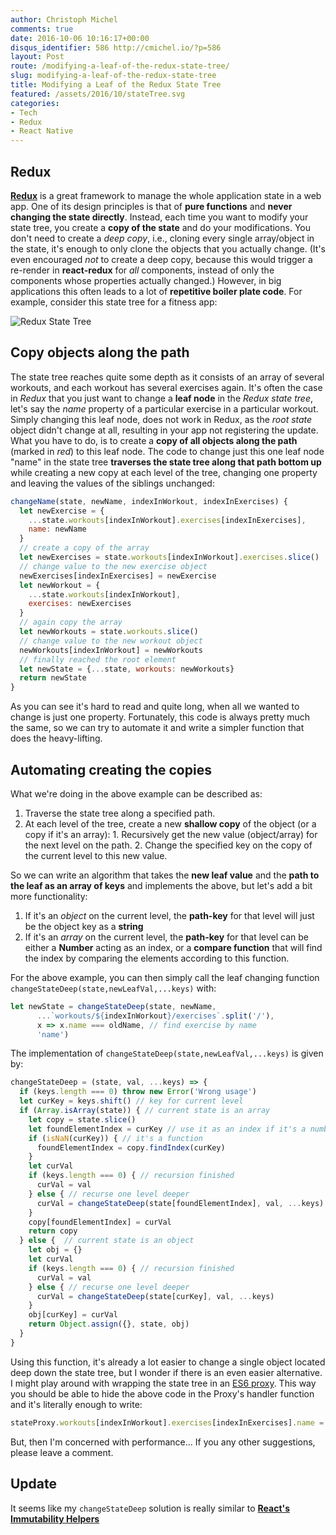 ```yaml
---
author: Christoph Michel
comments: true
date: 2016-10-06 10:16:17+00:00
disqus_identifier: 586 http://cmichel.io/?p=586
layout: Post
route: /modifying-a-leaf-of-the-redux-state-tree/
slug: modifying-a-leaf-of-the-redux-state-tree
title: Modifying a Leaf of the Redux State Tree
featured: /assets/2016/10/stateTree.svg
categories:
- Tech
- Redux
- React Native
---
```


## Redux
**[Redux](https://github.com/reactjs/redux)** is a great framework to manage the whole application state in a web app. One of its design principles is that of **pure functions** and **never changing the state directly**. Instead, each time you want to modify your state tree, you create a **copy of the state** and do your modifications. You don't need to create a _deep copy_, i.e., cloning every single array/object in the state, it's enough to only clone the objects that you actually change. (It's even encouraged _not_ to create a deep copy, because this would trigger a re-render in **react-redux** for _all_ components, instead of only the components whose properties actually changed.)
However, in big applications this often leads to a lot of **repetitive boiler plate code**. For example, consider this state tree for a fitness app:

![Redux State Tree](/assets/2016/10/stateTree.svg)

## Copy objects along the path
The state tree reaches quite some depth as it consists of an array of several workouts, and each workout has several exercises again. It's often the case in _Redux_ that you just want to change a **leaf node** in the _Redux state tree_, let's say the _name_ property of a particular exercise in a particular workout. Simply changing this leaf node, does not work in Redux, as the _root state_ object didn't change at all, resulting in your app not registering the update. What you have to do, is to create a **copy of all objects along the path** (marked in _red_) to this leaf node.
The code to change just this one leaf node "name" in the state tree **traverses the state tree along that path bottom up** while creating a new copy at each level of the tree, changing one property and leaving the values of the siblings unchanged:
```javascript
changeName(state, newName, indexInWorkout, indexInExercises) {
  let newExercise = {
    ...state.workouts[indexInWorkout].exercises[indexInExercises],
    name: newName
  }
  // create a copy of the array
  let newExercises = state.workouts[indexInWorkout].exercises.slice()
  // change value to the new exercise object
  newExercises[indexInExercises] = newExercise
  let newWorkout = {
    ...state.workouts[indexInWorkout],
    exercises: newExercises
  }
  // again copy the array
  let newWorkouts = state.workouts.slice()
  // change value to the new workout object
  newWorkouts[indexInWorkout] = newWorkouts
  // finally reached the root element
  let newState = {...state, workouts: newWorkouts}
  return newState
}
```

As you can see it's hard to read and quite long, when all we wanted to change is just one property. Fortunately, this code is always pretty much the same, so we can try to automate it and write a simpler function that does the heavy-lifting.

## Automating creating the copies
What we're doing in the above example can be described as:
 	
  1. Traverse the state tree along a specified path.
  2. At each level of the tree, create a new **shallow copy** of the object (or a copy if it's an array):
    1. Recursively get the new value (object/array) for the next level on the path.
    2. Change the specified key on the copy of the current level to this new value.

So we can write an algorithm that takes the **new leaf value** and the **path to the leaf as an array of keys** and implements the above, but let's add a bit more functionality:
 	
  1. If it's an _object_ on the current level, the **path-key** for that level will just be the object key as a **string**
  2. If it's an _array_ on the current level, the **path-key** for that level can be either a **Number** acting as an index, or a **compare function** that will find the index by comparing the elements according to this function.

For the above example, you can then simply call the leaf changing function `changeStateDeep(state,newLeafVal,...keys)` with:

```javascript
let newState = changeStateDeep(state, newName,
      ...`workouts/${indexInWorkout}/exercises`.split('/'),
      x => x.name === oldName, // find exercise by name
      'name')
```

The implementation of `changeStateDeep(state,newLeafVal,...keys)` is given by:

```javascript
changeStateDeep = (state, val, ...keys) => {
  if (keys.length === 0) throw new Error('Wrong usage')
  let curKey = keys.shift() // key for current level
  if (Array.isArray(state)) { // current state is an array
    let copy = state.slice()
    let foundElementIndex = curKey // use it as an index if it's a number
    if (isNaN(curKey)) { // it's a function
      foundElementIndex = copy.findIndex(curKey)
    }
    let curVal
    if (keys.length === 0) { // recursion finished
      curVal = val
    } else { // recurse one level deeper
      curVal = changeStateDeep(state[foundElementIndex], val, ...keys)
    }
    copy[foundElementIndex] = curVal
    return copy
  } else {  // current state is an object
    let obj = {}
    let curVal
    if (keys.length === 0) { // recursion finished
      curVal = val
    } else { // recurse one level deeper
      curVal = changeStateDeep(state[curKey], val, ...keys)
    }
    obj[curKey] = curVal
    return Object.assign({}, state, obj)
  }
}
```

Using this function, it's already a lot easier to change a single object located deep down the state tree, but I wonder if there is an even easier alternative. I might play around with wrapping the state tree in an [ES6 proxy](/using-actions-in-redux-the-correct-way/). This way you should be able to hide the above code in the Proxy's handler function and it's literally enough to write:
 
```javascript
stateProxy.workouts[indexInWorkout].exercises[indexInExercises].name = newName
```
 
But, then I'm concerned with performance...
If you any other suggestions, please leave a comment.

## Update
It seems like my `changeStateDeep` solution is really similar to [**React's Immutability Helpers**](https://facebook.github.io/react/docs/update.html)
